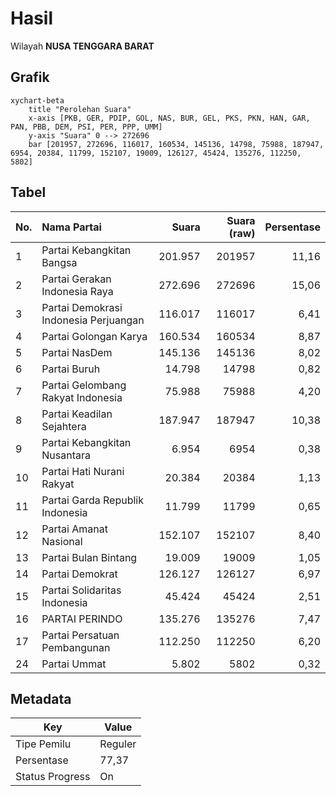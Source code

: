 # Hasil

Wilayah **NUSA TENGGARA BARAT**

## Grafik

```mermaid
xychart-beta
    title "Perolehan Suara"
    x-axis [PKB, GER, PDIP, GOL, NAS, BUR, GEL, PKS, PKN, HAN, GAR, PAN, PBB, DEM, PSI, PER, PPP, UMM]
    y-axis "Suara" 0 --> 272696
    bar [201957, 272696, 116017, 160534, 145136, 14798, 75988, 187947, 6954, 20384, 11799, 152107, 19009, 126127, 45424, 135276, 112250, 5802]
```

## Tabel

| No. | Nama Partai                           | Suara   | Suara (raw) | Persentase |
|:--- |:------------------------------------- | -------:| -----------:| ----------:|
| 1   | Partai Kebangkitan Bangsa             | 201.957 | 201957      | 11,16      |
| 2   | Partai Gerakan Indonesia Raya         | 272.696 | 272696      | 15,06      |
| 3   | Partai Demokrasi Indonesia Perjuangan | 116.017 | 116017      | 6,41       |
| 4   | Partai Golongan Karya                 | 160.534 | 160534      | 8,87       |
| 5   | Partai NasDem                         | 145.136 | 145136      | 8,02       |
| 6   | Partai Buruh                          | 14.798  | 14798       | 0,82       |
| 7   | Partai Gelombang Rakyat Indonesia     | 75.988  | 75988       | 4,20       |
| 8   | Partai Keadilan Sejahtera             | 187.947 | 187947      | 10,38      |
| 9   | Partai Kebangkitan Nusantara          | 6.954   | 6954        | 0,38       |
| 10  | Partai Hati Nurani Rakyat             | 20.384  | 20384       | 1,13       |
| 11  | Partai Garda Republik Indonesia       | 11.799  | 11799       | 0,65       |
| 12  | Partai Amanat Nasional                | 152.107 | 152107      | 8,40       |
| 13  | Partai Bulan Bintang                  | 19.009  | 19009       | 1,05       |
| 14  | Partai Demokrat                       | 126.127 | 126127      | 6,97       |
| 15  | Partai Solidaritas Indonesia          | 45.424  | 45424       | 2,51       |
| 16  | PARTAI PERINDO                        | 135.276 | 135276      | 7,47       |
| 17  | Partai Persatuan Pembangunan          | 112.250 | 112250      | 6,20       |
| 24  | Partai Ummat                          | 5.802   | 5802        | 0,32       |


## Metadata

| Key             | Value   |
| --------------- | ------- |
| Tipe Pemilu     | Reguler |
| Persentase      | 77,37   |
| Status Progress | On      |



